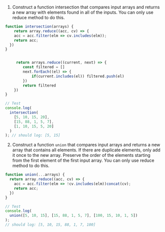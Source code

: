 1. Construct a function intersection that compares input arrays and returns a new array with elements found in all of the inputs. You can only use reduce method to do this.

```js
function intersection(arrays) {
    return array.reduce((acc, cv) => {
    acc = acc.filter(elm => cv.includes(elm));
    return acc;
  })
}


     return arrays.reduce((current, next) => {
        const filtered = []
        next.forEach((el) => {
            if(current.includes(el)) filtered.push(el)
        })
        return filtered
    }) 
}

// Test
console.log(
  intersection(
    [5, 10, 15, 20],
    [15, 88, 1, 5, 7],
    [1, 10, 15, 5, 20]
  )
); // should log: [5, 15]
```

2. Construct a function `union` that compares input arrays and returns a new array that contains all elements. If there are duplicate elements, only add it once to the new array. Preserve the order of the elements starting from the first element of the first input array. You can only use reduce method to do this.

```js
function union(...arrays) {
  return array.reduce((acc, cv) => {
    acc = acc.filter(elm => !cv.includes(elm))concat(cv);
    return acc;
  })
}

// Test
console.log(
  union([5, 10, 15], [15, 88, 1, 5, 7], [100, 15, 10, 1, 5])
);
// should log: [5, 10, 15, 88, 1, 7, 100]
```
